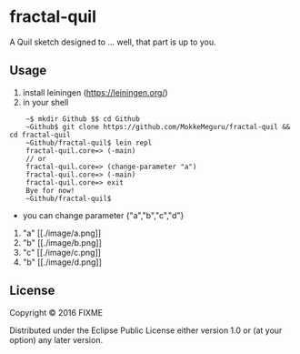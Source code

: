 # fractal-quil

A Quil sketch designed to ... well, that part is up to you.

## Usage
1. install leiningen (https://leiningen.org/)
2. in your shell 
``` 
    ~$ mkdir Github $$ cd Github
    ~Github$ git clone https://github.com/MokkeMeguru/fractal-quil && cd fractal-quil
    ~Github/fractal-quil$ lein repl
    fractal-quil.core=> (-main)
    // or
    fractal-quil.core=> (change-parameter "a")
    fractal-quil.core=> (-main)
    fractal-quil.core=> exit
    Bye for now!
    ~Github/fractal-quil$ 
```
 * you can change parameter {"a","b","c","d"}
 1. "a"
 [[./image/a.png]]
 2. "b"
 [[./image/b.png]]
 3. "c"
 [[./image/c.png]]
 4. "b"
 [[./image/d.png]]
## License

Copyright © 2016 FIXME

Distributed under the Eclipse Public License either version 1.0 or (at
your option) any later version.
